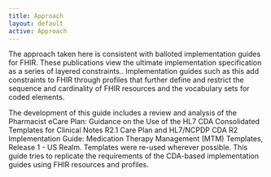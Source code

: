 ```yaml
---
title: Approach
layout: default
active: Approach
---
```


The approach taken here is consistent with balloted implementation guides for FHIR. These publications view the ultimate implementation specification as a series of layered constraints.. Implementation guides such as this add constraints to FHIR through profiles that further define and restrict the sequence and cardinality of FHIR resources and the vocabulary sets for coded elements.

The development of this guide includes a review and analysis of the Pharmacist eCare Plan: Guidance on the Use of the HL7 CDA Consolidated Templates for Clinical Notes R2.1 Care Plan  and HL7/NCPDP CDA R2 Implementation Guide: Medication Therapy Management (MTM) Templates, Release 1 - US Realm.  Templates were re-used wherever possible. This guide tries to replicate the requirements of the CDA-based implementation guides using FHIR resources and profiles. 
